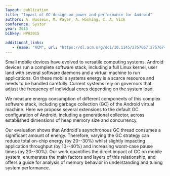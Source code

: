 ```yaml
---
layout: publication
title: "Impact of GC design on power and performance for Android"
authors: A. Hussein, M. Payer, A. Hosking, C. A. Vick
conference: Systor
year: 2015
bibkey: HPH2015

additional_links:
   - {name: "ACM", url: "https://dl.acm.org/doi/10.1145/2757667.2757674"}
---
```

Small mobile devices have evolved to versatile computing systems. Android devices run a complete software stack, including a full Linux kernel, user land with several software daemons and a virtual machine to run applications. On these mobile systems energy is a scarce resource and needs to be handled carefully. Current systems rely on governors that adjust the frequency of individual cores depending on the system load.

We measure energy consumption of different components of this complex software stack, including garbage collection (GC) of the Android virtual machine. Here we propose several extensions to the default GC configuration of Android, including a generational collector, across established dimensions of heap memory size and concurrency.

Our evaluation shows that Android's asynchronous GC thread consumes a significant amount of energy. Therefore, varying the GC strategy can reduce total on-chip energy (by 20--30%) whilst slightly impacting application throughput (by 10--40%) and increasing worst-case pause times (by 20--30%). Our work quantifies the direct impact of GC on mobile system, enumerates the main factors and layers of this relationship, and offers a guide for analysis of memory behavior in understanding and tuning system performance.

